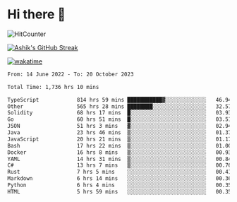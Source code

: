 # Hi there 👋

![HitCounter](https://hits.seeyoufarm.com/api/count/incr/badge.svg?url=https%3A%2F%2Fgithub.com%2Fashrhmn1212%2Fhit-counter)

<!-- ![Contribution Graph](https://github-readme-activity-graph.cyclic.app/graph?username=ashrhmn) -->


<!-- [![Top Langs](https://github-readme-stats.vercel.app/api/top-langs/?username=ashrhmn&layout=compact&theme=synthwave&langs_count=10&card_width=445)](https://github.com/anuraghazra/github-readme-stats) -->

[![Ashik's GitHub Streak](https://github-readme-streak-stats.herokuapp.com/?user=ashrhmn&theme=blood&fire=DD7F1C&background=151515&dates=9f9f9f&border=DD2727)](https://git.io/streak-stats)

<!-- ![Ashik's GitHub stats](https://github-readme-stats.vercel.app/api/?username=ashrhmn&show_icons=true&title_color=fff&icon_color=79ff97&text_color=9f9f9f&bg_color=151515) -->

[![wakatime](https://wakatime.com/badge/user/3df86613-ba63-4631-8e65-0ff18e7becad.svg)](https://wakatime.com/@3df86613-ba63-4631-8e65-0ff18e7becad)

<!--START_SECTION:waka-->

```txt
From: 14 June 2022 - To: 20 October 2023

Total Time: 1,736 hrs 10 mins

TypeScript            814 hrs 59 mins ███████████▓░░░░░░░░░░░░░   46.94 %
Other                 565 hrs 28 mins ████████░░░░░░░░░░░░░░░░░   32.57 %
Solidity              68 hrs 17 mins  █░░░░░░░░░░░░░░░░░░░░░░░░   03.93 %
Go                    60 hrs 51 mins  █░░░░░░░░░░░░░░░░░░░░░░░░   03.51 %
JSON                  51 hrs 3 mins   ▓░░░░░░░░░░░░░░░░░░░░░░░░   02.94 %
Java                  23 hrs 46 mins  ▒░░░░░░░░░░░░░░░░░░░░░░░░   01.37 %
JavaScript            20 hrs 21 mins  ▒░░░░░░░░░░░░░░░░░░░░░░░░   01.17 %
Bash                  17 hrs 22 mins  ▒░░░░░░░░░░░░░░░░░░░░░░░░   01.00 %
Docker                16 hrs 8 mins   ▒░░░░░░░░░░░░░░░░░░░░░░░░   00.93 %
YAML                  14 hrs 31 mins  ▒░░░░░░░░░░░░░░░░░░░░░░░░   00.84 %
C#                    13 hrs 7 mins   ▒░░░░░░░░░░░░░░░░░░░░░░░░   00.76 %
Rust                  7 hrs 5 mins    ░░░░░░░░░░░░░░░░░░░░░░░░░   00.41 %
Markdown              6 hrs 14 mins   ░░░░░░░░░░░░░░░░░░░░░░░░░   00.36 %
Python                6 hrs 4 mins    ░░░░░░░░░░░░░░░░░░░░░░░░░   00.35 %
HTML                  5 hrs 59 mins   ░░░░░░░░░░░░░░░░░░░░░░░░░   00.35 %
```

<!--END_SECTION:waka-->


<!--### Most Used Languages
<img src="https://wakatime.com/share/@ashrhmn/24ecb986-5bf8-4607-af7f-0aab08908d8c.png" />

### Favourite Tools
<img src="https://wakatime.com/share/@ashrhmn/f4e08015-f3bc-460a-9228-95a3ba11c604.png" />-->
